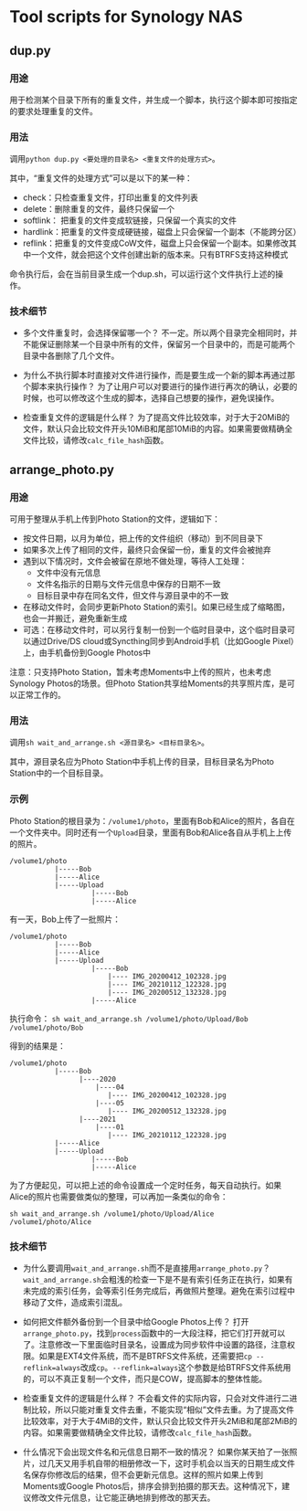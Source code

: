 # Tool scripts for Synology NAS

## dup.py

### 用途

用于检测某个目录下所有的重复文件，并生成一个脚本，执行这个脚本即可按指定的要求处理重复的文件。

### 用法

调用```python dup.py <要处理的目录名> <重复文件的处理方式>```。

其中，“重复文件的处理方式”可以是以下的某一种：

- check：只检查重复文件，打印出重复的文件列表
- delete：删除重复的文件，最终只保留一个
- softlink： 把重复的文件变成软链接，只保留一个真实的文件
- hardlink：把重复的文件变成硬链接，磁盘上只会保留一个副本（不能跨分区）
- reflink：把重复的文件变成CoW文件，磁盘上只会保留一个副本。如果修改其中一个文件，就会把这个文件创建出新的版本来。只有BTRFS支持这种模式

命令执行后，会在当前目录生成一个dup.sh，可以运行这个文件执行上述的操作。

### 技术细节
- 多个文件重复时，会选择保留哪一个？
不一定。所以两个目录完全相同时，并不能保证删除某一个目录中所有的文件，保留另一个目录中的，而是可能两个目录中各删除了几个文件。

- 为什么不执行脚本时直接对文件进行操作，而是要生成一个新的脚本再通过那个脚本来执行操作？
为了让用户可以对要进行的操作进行再次的确认，必要的时候，也可以修改这个生成的脚本，选择自己想要的操作，避免误操作。

- 检查重复文件的逻辑是什么样？
  为了提高文件比较效率，对于大于20MiB的文件，默认只会比较文件开头10MiB和尾部10MiB的内容。如果需要做精确全文件比较，请修改```calc_file_hash```函数。

## arrange_photo.py

### 用途

可用于整理从手机上传到Photo Station的文件，逻辑如下：

- 按文件日期，以月为单位，把上传的文件组织（移动）到不同目录下
- 如果多次上传了相同的文件，最终只会保留一份，重复的文件会被抛弃
- 遇到以下情况时，文件会被留在原地不做处理，等待人工处理：
  - 文件中没有元信息
  - 文件名指示的日期与文件元信息中保存的日期不一致
  - 目标目录中存在同名文件，但文件与源目录中的不一致
- 在移动文件时，会同步更新Photo Station的索引。如果已经生成了缩略图，也会一并搬迁，避免重新生成
- 可选：在移动文件时，可以另行复制一份到一个临时目录中，这个临时目录可以通过Drive/DS cloud或Syncthing同步到Android手机（比如Google Pixel）上，由手机备份到Google Photos中

注意：只支持Photo Station，暂未考虑Moments中上传的照片，也未考虑Synology Photos的场景。但Photo Station共享给Moments的共享照片库，是可以正常工作的。

### 用法

调用```sh wait_and_arrange.sh <源目录名> <目标目录名>```。

其中，源目录名应为Photo Station中手机上传的目录，目标目录名为Photo Station中的一个目标目录。

### 示例

Photo Station的根目录为：```/volume1/photo```，里面有Bob和Alice的照片，各自在一个文件夹中。同时还有一个```Upload```目录，里面有Bob和Alice各自从手机上上传的照片。

```
/volume1/photo
           |-----Bob
           |-----Alice
           |-----Upload
                    |-----Bob
                    |-----Alice
```

有一天，Bob上传了一批照片：
```
/volume1/photo
           |-----Bob
           |-----Alice
           |-----Upload
                    |-----Bob
                        |---- IMG_20200412_102328.jpg
                        |---- IMG_20210112_122328.jpg
                        |---- IMG_20200512_132328.jpg
                    |-----Alice
```

执行命令：
```sh wait_and_arrange.sh /volume1/photo/Upload/Bob /volume1/photo/Bob```

得到的结果是：
```
/volume1/photo
           |-----Bob
                 |----2020
                     |----04
                        |---- IMG_20200412_102328.jpg
                     |----05
                        |---- IMG_20200512_132328.jpg
                 |----2021
                     |----01
                        |---- IMG_20210112_122328.jpg                        
           |-----Alice
           |-----Upload
                    |-----Bob
                    |-----Alice
```

为了方便起见，可以把上述的命令设置成一个定时任务，每天自动执行。如果Alice的照片也需要做类似的整理，可以再加一条类似的命令：

```sh wait_and_arrange.sh /volume1/photo/Upload/Alice /volume1/photo/Alice```

### 技术细节

- 为什么要调用```wait_and_arrange.sh```而不是直接用```arrange_photo.py```？
  ```wait_and_arrange.sh```会粗浅的检查一下是不是有索引任务正在执行，如果有未完成的索引任务，会等索引任务完成后，再做照片整理。避免在索引过程中移动了文件，造成索引混乱。

- 如何把文件额外备份到一个目录中给Google Photos上传？
  打开```arrange_photo.py```，找到```process```函数中的一大段注释，把它们打开就可以了。注意修改一下里面临时目录名，设置成为同步软件中设置的路径，注意权限。如果是EXT4文件系统，而不是BTRFS文件系统，还需要把```cp --reflink=always```改成```cp```。```--reflink=always```这个参数是给BTRFS文件系统用的，可以不真正复制一个文件，而只是COW，提高脚本的整体性能。

- 检查重复文件的逻辑是什么样？
  不会看文件的实际内容，只会对文件进行二进制比较，所以只能对重复文件去重，不能实现“相似”文件去重。为了提高文件比较效率，对于大于4MiB的文件，默认只会比较文件开头2MiB和尾部2MiB的内容。如果需要做精确全文件比较，请修改```calc_file_hash```函数。

- 什么情况下会出现文件名和元信息日期不一致的情况？
  如果你某天拍了一张照片，过几天又用手机自带的相册修改一下，这时手机会以当天的日期生成文件名保存你修改后的结果，但不会更新元信息。这样的照片如果上传到Moments或Google Photos后，排序会排到拍摄的那天去。这种情况下，建议修改文件元信息，让它能正确地排到修改的那天去。
